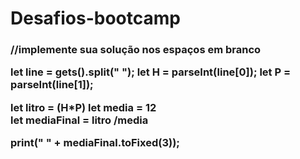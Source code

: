 # Desafios-bootcamp


<h3>//implemente sua solução nos espaços em branco

let line = gets().split(" ");
let H = parseInt(line[0]);
let P = parseInt(line[1]);




let litro = (H*P)
let media = 12    
let mediaFinal = litro /media

print(" " + mediaFinal.toFixed(3)); <h3>
